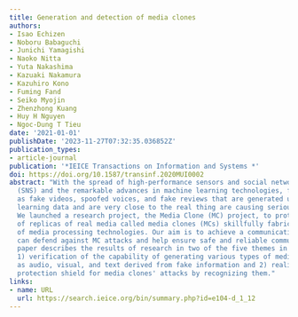 ```yaml
---
title: Generation and detection of media clones
authors:
- Isao Echizen
- Noboru Babaguchi
- Junichi Yamagishi
- Naoko Nitta
- Yuta Nakashima
- Kazuaki Nakamura
- Kazuhiro Kono
- Fuming Fand
- Seiko Myojin
- Zhenzhong Kuang
- Huy H Nguyen
- Ngoc-Dung T Tieu
date: '2021-01-01'
publishDate: '2023-11-27T07:32:35.036852Z'
publication_types:
- article-journal
publication: '*IEICE Transactions on Information and Systems *'
doi: https://doi.org/10.1587/transinf.2020MUI0002
abstract: "With the spread of high-performance sensors and social network services
  (SNS) and the remarkable advances in machine learning technologies, fake media such
  as fake videos, spoofed voices, and fake reviews that are generated using high-quality
  learning data and are very close to the real thing are causing serious social problems.
  We launched a research project, the Media Clone (MC) project, to protect receivers
  of replicas of real media called media clones (MCs) skillfully fabricated by means
  of media processing technologies. Our aim is to achieve a communication system that
  can defend against MC attacks and help ensure safe and reliable communication. This
  paper describes the results of research in two of the five themes in the MC project:
  1) verification of the capability of generating various types of media clones such
  as audio, visual, and text derived from fake information and 2) realization of a
  protection shield for media clones' attacks by recognizing them."
links:
- name: URL
  url: https://search.ieice.org/bin/summary.php?id=e104-d_1_12
---
```

